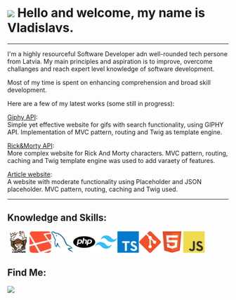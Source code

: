 # <img src="https://raw.githubusercontent.com/MartinHeinz/MartinHeinz/master/wave.gif" width="30px"> Hello and welcome, my name is Vladislavs.
------
I'm a highly resourceful Software Developer adn well-rounded tech persone from Latvia. My main principles and aspiration is to improve, overcome challanges and reach expert level knowledge of software development.

Most of my time is spent on enhancing comprehension and broad skill development.

Here are a few of my latest works (some still in progress):

[Giphy API](https://github.com/LvVlad/Giphy2):<br> Simple yet effective website for gifs with search functionality, using GIPHY API. Implementation of MVC pattern, routing and Twig as template engine.

[Rick&Morty API](https://github.com/LvVlad/Rick-Morty):<br> More complex website for Rick And Morty characters. MVC pattern, routing, caching and Twig template engine was used to add varaety of features.

[Article website](https://github.com/LvVlad/ArticleSite):<br> A website with moderate functionality using Placeholder and JSON placeholder. MVC pattern, routing, caching and Twig used.

---
## Knowledge and Skills:
<img src=https://github.com/devicons/devicon/blob/master/icons/composer/composer-original.svg alt="Composer Logo" width="50" height="50"/><img src=https://github.com/devicons/devicon/blob/master/icons/laravel/laravel-plain.svg alt="Laravel Logo" width="50" height="50"/><img src= https://github.com/devicons/devicon/blob/master/icons/mysql/mysql-original.svg alt="Mysql" width="50" height="50"/><img src= https://github.com/devicons/devicon/blob/master/icons/php/php-plain.svg alt="Php" width="50" height="50"/><img src= https://github.com/devicons/devicon/blob/master/icons/tailwindcss/tailwindcss-plain.svg alt="Tailwind CSS" width="50" height="50"/><img src= https://github.com/devicons/devicon/blob/master/icons/typescript/typescript-original.svg alt="TypeScript" width="50" height="50"/><img src= https://github.com/devicons/devicon/blob/master/icons/git/git-original.svg alt="Git" width="50" height="50"/><img src= https://github.com/devicons/devicon/blob/master/icons/html5/html5-original.svg alt="Html 5" width="50" height="50"/><img src=https://github.com/devicons/devicon/blob/master/icons/javascript/javascript-original.svg alt="JavaScript" width="50" height="50"/>
## Find Me:
[<img height="40" src="https://github.com/wappalyzer/wappalyzer/raw/master/src/drivers/webextension/images/icons/Linkedin.svg" style="max-width: 100%;">](https://www.linkedin.com/in/vladislavspanfilovs/)
